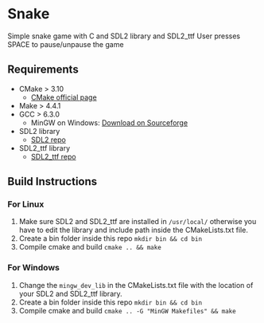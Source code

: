 # Snake
Simple snake game with C and SDL2 library and SDL2_ttf
User presses SPACE to pause/unpause the game 
## Requirements
* CMake > 3.10
  * [CMake official page](https://cmake.org/)
* Make > 4.4.1
* GCC > 6.3.0
  * MinGW on Windows: [Download on Sourceforge](https://sourceforge.net/projects/mingw/)
* SDL2 library 
  * [SDL2 repo](https://github.com/libsdl-org/SDL)
* SDL2_ttf library
  * [SDL2_ttf repo](https://github.com/libsdl-org/SDL_ttf)
## Build Instructions
### For Linux
1. Make sure SDL2 and SDL2_ttf are installed in `/usr/local/` otherwise you have to edit the library and include path inside the CMakeLists.txt file.
2. Create a bin folder inside this repo `mkdir bin && cd bin`
3. Compile cmake and build `cmake .. && make`
### For Windows
1. Change the `mingw_dev_lib` in the CMakeLists.txt file with the location of your SDL2 and SDL2_ttf library.
2. Create a bin folder inside this repo `mkdir bin && cd bin`
3. Compile cmake and build `cmake .. -G "MinGW Makefiles" && make`



